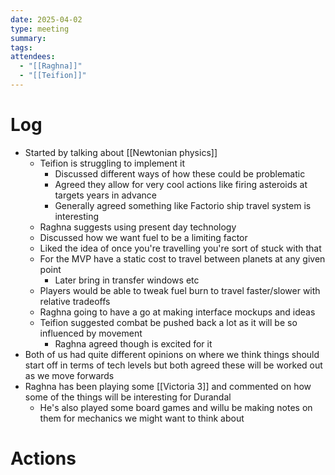 ```yaml
---
date: 2025-04-02
type: meeting
summary: 
tags: 
attendees:
  - "[[Raghna]]"
  - "[[Teifion]]"
---
```



# Log
- Started by talking about [[Newtonian physics]]
	- Teifion is struggling to implement it
		- Discussed different ways of how these could be problematic
		- Agreed they allow for very cool actions like firing asteroids at targets years in advance
		- Generally agreed something like Factorio ship travel system is interesting
	- Raghna suggests using present day technology
	- Discussed how we want fuel to be a limiting factor
	- Liked the idea of once you're travelling you're sort of stuck with that
	- For the MVP have a static cost to travel between planets at any given point
		- Later bring in transfer windows etc
	- Players would be able to tweak fuel burn to travel faster/slower with relative tradeoffs
	- Raghna going to have a go at making interface mockups and ideas
	- Teifion suggested combat be pushed back a lot as it will be so influenced by movement
		- Raghna agreed though is excited for it
- Both of us had quite different opinions on where we think things should start off in terms of tech levels but both agreed these will be worked out as we move forwards
- Raghna has been playing some [[Victoria 3]] and commented on how some of the things will be interesting for Durandal
	- He's also played some board games and willu be making notes on them for mechanics we might want to think about

# Actions